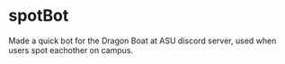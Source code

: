 # spotBot
Made a quick bot for the Dragon Boat at ASU discord server, used when users spot eachother on campus.
